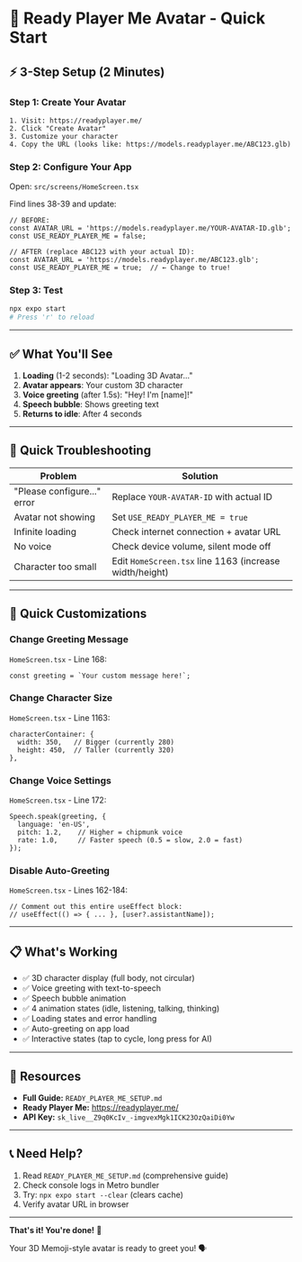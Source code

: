 # 🚀 Ready Player Me Avatar - Quick Start

## ⚡ 3-Step Setup (2 Minutes)

### Step 1: Create Your Avatar
```
1. Visit: https://readyplayer.me/
2. Click "Create Avatar"
3. Customize your character
4. Copy the URL (looks like: https://models.readyplayer.me/ABC123.glb)
```

### Step 2: Configure Your App
Open: `src/screens/HomeScreen.tsx`

Find lines 38-39 and update:
```tsx
// BEFORE:
const AVATAR_URL = 'https://models.readyplayer.me/YOUR-AVATAR-ID.glb';
const USE_READY_PLAYER_ME = false;

// AFTER (replace ABC123 with your actual ID):
const AVATAR_URL = 'https://models.readyplayer.me/ABC123.glb';
const USE_READY_PLAYER_ME = true;  // ← Change to true!
```

### Step 3: Test
```bash
npx expo start
# Press 'r' to reload
```

---

## ✅ What You'll See

1. **Loading** (1-2 seconds): "Loading 3D Avatar..."
2. **Avatar appears**: Your custom 3D character
3. **Voice greeting** (after 1.5s): "Hey! I'm [name]!"
4. **Speech bubble**: Shows greeting text
5. **Returns to idle**: After 4 seconds

---

## 🐛 Quick Troubleshooting

| Problem | Solution |
|---------|----------|
| "Please configure..." error | Replace `YOUR-AVATAR-ID` with actual ID |
| Avatar not showing | Set `USE_READY_PLAYER_ME = true` |
| Infinite loading | Check internet connection + avatar URL |
| No voice | Check device volume, silent mode off |
| Character too small | Edit `HomeScreen.tsx` line 1163 (increase width/height) |

---

## 🎨 Quick Customizations

### Change Greeting Message
`HomeScreen.tsx` - Line 168:
```tsx
const greeting = `Your custom message here!`;
```

### Change Character Size
`HomeScreen.tsx` - Line 1163:
```tsx
characterContainer: {
  width: 350,   // Bigger (currently 280)
  height: 450,  // Taller (currently 320)
},
```

### Change Voice Settings
`HomeScreen.tsx` - Line 172:
```tsx
Speech.speak(greeting, {
  language: 'en-US',
  pitch: 1.2,    // Higher = chipmunk voice
  rate: 1.0,     // Faster speech (0.5 = slow, 2.0 = fast)
});
```

### Disable Auto-Greeting
`HomeScreen.tsx` - Lines 162-184:
```tsx
// Comment out this entire useEffect block:
// useEffect(() => { ... }, [user?.assistantName]);
```

---

## 📋 What's Working

- ✅ 3D character display (full body, not circular)
- ✅ Voice greeting with text-to-speech
- ✅ Speech bubble animation
- ✅ 4 animation states (idle, listening, talking, thinking)
- ✅ Loading states and error handling
- ✅ Auto-greeting on app load
- ✅ Interactive states (tap to cycle, long press for AI)

---

## 🔗 Resources

- **Full Guide:** `READY_PLAYER_ME_SETUP.md`
- **Ready Player Me:** https://readyplayer.me/
- **API Key:** `sk_live__Z9q0KcIv_-imgvexMgk1ICK23OzQaiDi0Yw`

---

## 📞 Need Help?

1. Read `READY_PLAYER_ME_SETUP.md` (comprehensive guide)
2. Check console logs in Metro bundler
3. Try: `npx expo start --clear` (clears cache)
4. Verify avatar URL in browser

---

**That's it! You're done!** 🎉

Your 3D Memoji-style avatar is ready to greet you! 🗣️

